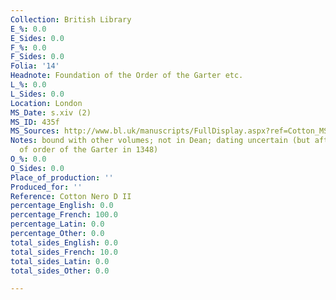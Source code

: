 ```yaml
---
Collection: British Library
E_%: 0.0
E_Sides: 0.0
F_%: 0.0
F_Sides: 0.0
Folia: '14'
Headnote: Foundation of the Order of the Garter etc.
L_%: 0.0
L_Sides: 0.0
Location: London
MS_Date: s.xiv (2)
MS_ID: 435f
MS_Sources: http://www.bl.uk/manuscripts/FullDisplay.aspx?ref=Cotton_MS_Nero_D_II
Notes: bound with other volumes; not in Dean; dating uncertain (but after foundation
  of order of the Garter in 1348)
O_%: 0.0
O_Sides: 0.0
Place_of_production: ''
Produced_for: ''
Reference: Cotton Nero D II
percentage_English: 0.0
percentage_French: 100.0
percentage_Latin: 0.0
percentage_Other: 0.0
total_sides_English: 0.0
total_sides_French: 10.0
total_sides_Latin: 0.0
total_sides_Other: 0.0

---
```

